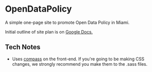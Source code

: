 OpenDataPolicy
==============

A simple one-page site to promote Open Data Policy in Miami.

Initial outline of site plan is on [Google Docs.](https://docs.google.com/a/codeforamerica.org/document/d/11Bay_yJPphLQn8JnjUvYd6-gciAKPYR-4XDcpSSJ348/edit)

## Tech Notes
- Uses [compass](http://compass-style.org/) on the front-end. If you're going to be making CSS changes, we strongly recommend you make them to the .sass files.
